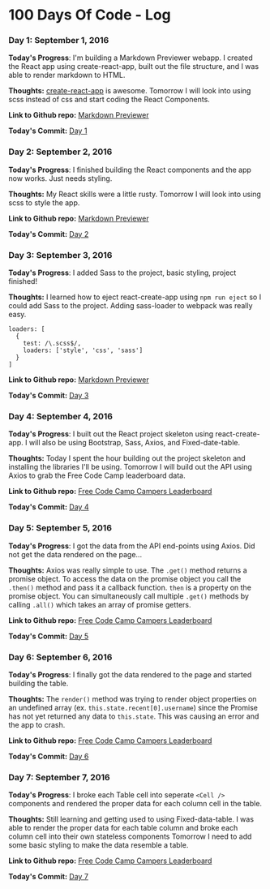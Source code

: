 # 100 Days Of Code - Log

### Day 1: September 1, 2016

**Today's Progress**: I'm building a Markdown Previewer webapp. I created the React app using create-react-app, built out the file structure, and I was able to render markdown to HTML.

**Thoughts:** [create-react-app](https://github.com/facebookincubator/create-react-app) is awesome. Tomorrow I will look into using scss instead of css and start coding the React Components.

**Link to Github repo:** [Markdown Previewer](https://github.com/sgroff04/markdown-previewer)

**Today's Commit:** [Day 1](https://github.com/sgroff04/markdown-previewer/commit/3075994b6531f98777e65d6acac765e3b4cb5d33?diff=split)

### Day 2: September 2, 2016

**Today's Progress**: I finished building the React components and the app now works. Just needs styling.

**Thoughts:** My React skills were a little rusty. Tomorrow I will look into using scss to style the app.

**Link to Github repo:** [Markdown Previewer](https://github.com/sgroff04/markdown-previewer)

**Today's Commit:** [Day 2](https://github.com/sgroff04/markdown-previewer/commit/9b23c39b73660b3f3fb57d2fdb8e7d43a7eb6a04)

### Day 3: September 3, 2016

**Today's Progress**: I added Sass to the project, basic styling, project finished!

**Thoughts:** I learned how to eject react-create-app using ```npm run eject``` so I could add Sass to the project. Adding sass-loader to webpack was really easy.
```
loaders: [
  {
    test: /\.scss$/,
    loaders: ['style', 'css', 'sass']
  }
]
```

**Link to Github repo:** [Markdown Previewer](https://github.com/sgroff04/markdown-previewer)

**Today's Commit:** [Day 3](https://github.com/sgroff04/markdown-previewer/commit/e8e6ac77e3044b8c0bb1585c4ff063e154219d42)

### Day 4: September 4, 2016

**Today's Progress**: I built out the React project skeleton using react-create-app. I will also be using Bootstrap, Sass, Axios, and Fixed-date-table.

**Thoughts:** Today I spent the hour building out the project skeleton and installing the libraries I'll be using. Tomorrow I will build out the API using Axios to grab the Free Code Camp leaderboard data.

**Link to Github repo:** [Free Code Camp Campers Leaderboard](https://github.com/sgroff04/FCC-Leaderboard)

**Today's Commit:** [Day 4](https://github.com/sgroff04/FCC-Leaderboard/commit/b5f00675cc2a6d7f2d5414387825c0b5ddb468ed)

### Day 5: September 5, 2016

**Today's Progress**: I got the data from the API end-points using Axios. Did not get the data rendered on the page...

**Thoughts:** Axios was really simple to use. The `.get()` method returns a promise object. To access the data on the promise object you call the `.then()` method and pass it a callback function. `then` is a property on the promise object. You can simultaneously call multiple `.get()` methods by calling `.all()` which takes an array of promise getters.  

**Link to Github repo:** [Free Code Camp Campers Leaderboard](https://github.com/sgroff04/FCC-Leaderboard)

**Today's Commit:** [Day 5](https://github.com/sgroff04/FCC-Leaderboard/commit/be37494b5699e4c008115e8c60b293df69c0408a)

### Day 6: September 6, 2016

**Today's Progress**: I finally got the data rendered to the page and started building the table.

**Thoughts:** The `render()` method was trying to render object properties on an undefined array (ex. `this.state.recent[0].username`) since the Promise has not yet returned any data to `this.state`. This was causing an error and the app to crash.

**Link to Github repo:** [Free Code Camp Campers Leaderboard](https://github.com/sgroff04/FCC-Leaderboard)

**Today's Commit:** [Day 6](https://github.com/sgroff04/FCC-Leaderboard/commit/d55f8639347203b0ee2b323bd1855876cad88fd6)

### Day 7: September 7, 2016

**Today's Progress**: I broke each Table cell into seperate `<Cell />` components and rendered the proper data for each column cell in the table.

**Thoughts:** Still learning and getting used to using Fixed-data-table. I was able to render the proper data for each table column and broke each column cell into their own stateless components Tomorrow I need to add some basic styling to make the data resemble a table.

**Link to Github repo:** [Free Code Camp Campers Leaderboard](https://github.com/sgroff04/FCC-Leaderboard)

**Today's Commit:** [Day 7](https://github.com/sgroff04/FCC-Leaderboard/commit/a33202c08e13b74cbdf5bc6616717d855b7d5406)